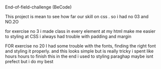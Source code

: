 
End-of-field-challenge (BeCode)

This project is mean to see how far our skill on css . so i had no 03 and NO.2O

for exercise no 3 i made class in every element at my html make me easier to styling at CSS i always had trouble with padding and margin 

FOR exercise no 20 I had some trouble with the fonts, finding the right font and styling it properly. and this looks simple but is really tricky i spent like hours hours to finish this in the end i used <span> to styling paraghap maybe isnt prefect but i do my best



